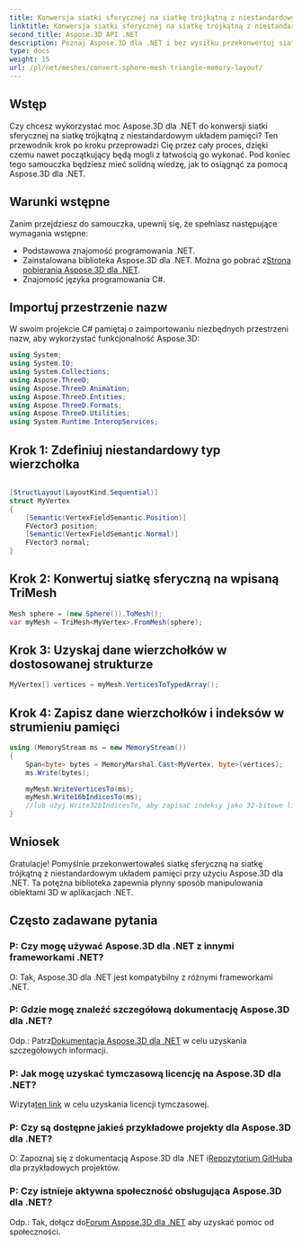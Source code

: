 ```yaml
---
title: Konwersja siatki sferycznej na siatkę trójkątną z niestandardowym układem pamięci
linktitle: Konwersja siatki sferycznej na siatkę trójkątną z niestandardowym układem pamięci
second_title: Aspose.3D API .NET
description: Poznaj Aspose.3D dla .NET i bez wysiłku przekonwertuj siatkę sferyczną na siatkę trójkątną z niestandardowym układem pamięci. Postępuj zgodnie z naszym przewodnikiem krok po kroku, aby zapewnić bezproblemową integrację.
type: docs
weight: 15
url: /pl/net/meshes/convert-sphere-mesh-triangle-memory-layout/
---
```

## Wstęp
Czy chcesz wykorzystać moc Aspose.3D dla .NET do konwersji siatki sferycznej na siatkę trójkątną z niestandardowym układem pamięci? Ten przewodnik krok po kroku przeprowadzi Cię przez cały proces, dzięki czemu nawet początkujący będą mogli z łatwością go wykonać. Pod koniec tego samouczka będziesz mieć solidną wiedzę, jak to osiągnąć za pomocą Aspose.3D dla .NET.
## Warunki wstępne
Zanim przejdziesz do samouczka, upewnij się, że spełniasz następujące wymagania wstępne:
- Podstawowa znajomość programowania .NET.
-  Zainstalowana biblioteka Aspose.3D dla .NET. Można go pobrać z[Strona pobierania Aspose.3D dla .NET](https://releases.aspose.com/3d/net/).
- Znajomość języka programowania C#.
## Importuj przestrzenie nazw
W swoim projekcie C# pamiętaj o zaimportowaniu niezbędnych przestrzeni nazw, aby wykorzystać funkcjonalność Aspose.3D:
```csharp
using System;
using System.IO;
using System.Collections;
using Aspose.ThreeD;
using Aspose.ThreeD.Animation;
using Aspose.ThreeD.Entities;
using Aspose.ThreeD.Formats;
using Aspose.ThreeD.Utilities;
using System.Runtime.InteropServices;
```
## Krok 1: Zdefiniuj niestandardowy typ wierzchołka
```csharp

[StructLayout(LayoutKind.Sequential)]
struct MyVertex
{
    [Semantic(VertexFieldSemantic.Position)]
    FVector3 position;
    [Semantic(VertexFieldSemantic.Normal)]
    FVector3 normal;
}
```

## Krok 2: Konwertuj siatkę sferyczną na wpisaną TriMesh
```csharp
Mesh sphere = (new Sphere()).ToMesh();
var myMesh = TriMesh<MyVertex>.FromMesh(sphere);
```
## Krok 3: Uzyskaj dane wierzchołków w dostosowanej strukturze
```csharp
MyVertex[] vertices = myMesh.VerticesToTypedArray();
```
## Krok 4: Zapisz dane wierzchołków i indeksów w strumieniu pamięci
```csharp
using (MemoryStream ms = new MemoryStream())
{
    Span<byte> bytes = MemoryMarshal.Cast<MyVertex, byte>(vertices);
    ms.Write(bytes);

    myMesh.WriteVerticesTo(ms);
    myMesh.Write16bIndicesTo(ms);
    //lub użyj Write32bIndicesTo, aby zapisać indeksy jako 32-bitowe liczby całkowite.
}
```
## Wniosek
Gratulacje! Pomyślnie przekonwertowałeś siatkę sferyczną na siatkę trójkątną z niestandardowym układem pamięci przy użyciu Aspose.3D dla .NET. Ta potężna biblioteka zapewnia płynny sposób manipulowania obiektami 3D w aplikacjach .NET.
## Często zadawane pytania
### P: Czy mogę używać Aspose.3D dla .NET z innymi frameworkami .NET?
O: Tak, Aspose.3D dla .NET jest kompatybilny z różnymi frameworkami .NET.
### P: Gdzie mogę znaleźć szczegółową dokumentację Aspose.3D dla .NET?
 Odp.: Patrz[Dokumentacja Aspose.3D dla .NET](https://reference.aspose.com/3d/net/) w celu uzyskania szczegółowych informacji.
### P: Jak mogę uzyskać tymczasową licencję na Aspose.3D dla .NET?
 Wizyta[ten link](https://purchase.aspose.com/temporary-license/) w celu uzyskania licencji tymczasowej.
### P: Czy są dostępne jakieś przykładowe projekty dla Aspose.3D dla .NET?
 O: Zapoznaj się z dokumentacją Aspose.3D dla .NET i[Repozytorium GitHuba](https://github.com/aspose-3d/Aspose.3D-for-.NET) dla przykładowych projektów.
### P: Czy istnieje aktywna społeczność obsługująca Aspose.3D dla .NET?
 Odp.: Tak, dołącz do[Forum Aspose.3D dla .NET](https://forum.aspose.com/c/3d/18) aby uzyskać pomoc od społeczności.